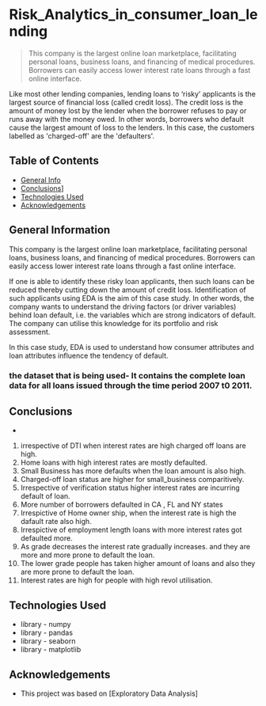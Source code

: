 # Risk_Analytics_in_consumer_loan_lending
> This company is the largest online loan marketplace, facilitating personal loans, business loans, and financing of medical procedures.  Borrowers can easily access lower interest rate loans through a fast online interface. 

Like most other lending companies, lending loans to ‘risky’ applicants is the largest source of financial loss (called credit loss). The credit loss is the amount of money lost by the lender when the borrower refuses to pay or runs away with the money owed. In other words, borrowers who default cause the largest amount of loss to the lenders. In this case, the customers labelled as 'charged-off' are the 'defaulters'. 



## Table of Contents
* [General Info](#general-information)
* [Conclusions](#conclusions)]
* [Technologies Used](#technologies-used)
* [Acknowledgements](#acknowledgements)

<!-- You can include any other section that is pertinent to your problem -->

## General Information
This company is the largest online loan marketplace, facilitating personal loans, business loans, and financing of medical procedures. Borrowers can easily access lower interest rate loans through a fast online interface. 
 
If one is able to identify these risky loan applicants, then such loans can be reduced thereby cutting down the amount of credit loss. Identification of such applicants using EDA is the aim of this case study.
In other words, the company wants to understand the driving factors (or driver variables) behind loan default, i.e. the variables which are strong indicators of default.  The company can utilise this knowledge for its portfolio and risk assessment. 


In this case study, EDA is used to understand how consumer attributes and loan attributes influence the tendency of default.

### the dataset that is being used- It contains the complete loan data for all loans issued through the time period 2007 t0 2011.

<!-- You don't have to answer all the questions - just the ones relevant to your project. -->

## Conclusions
-
1. irrespective of DTI when interest rates are high charged off loans are high.
2. Home loans with high interest rates are mostly defaulted.
3. Small Business has more defaults when the loan amount is also high.
4. Charged-off loan status are higher for small_business comparitively.
5. Irrespective of verification status higher interest rates are incurring default of loan.
6. More number of borrowers defaulted in CA , FL and NY states
7. Irrespictive of Home owner ship, when the interest rate is high the dafault rate also high.
8. Irrespictive of employment length loans with more interest rates got defaulted more.
9. As grade decreases the interest rate gradually increases. and they are more and more prone to default the loan.
10. The lower grade people has taken higher amount of loans and also they are more prone to default the loan.
11. Interest rates are high for people with high revol utilisation.

<!-- You don't have to answer all the questions - just the ones relevant to your project. -->


## Technologies Used
- library - numpy
- library - pandas
- library - seaborn
- library - matplotlib

<!-- As the libraries versions keep on changing, it is recommended to mention the version of library used in this project -->

## Acknowledgements
- This project was based on [Exploratory Data Analysis]




<!-- Optional -->
<!-- ## License -->
<!-- This project is open source and available under the [... License](). -->

<!-- You don't have to include all sections - just the one's relevant to your project -->
